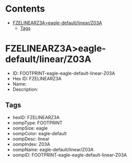 



Contents
========

* [FZELINEARZ3A>eagle-default/linear/Z03A](#fzelinearz3aeagle-defaultlinearz03a)
	* [Tags](#tags)

# FZELINEARZ3A>eagle-default/linear/Z03A

- ID: FOOTPRINT-eagle-eagle-default-linear-Z03A
- Hex ID: FZELINEARZ3A
- Name: 
- Description: 

## Tags

- hexID: FZELINEARZ3A
- oompType: FOOTPRINT
- oompSize: eagle
- oompColor: eagle-default
- oompDesc: linear
- oompIndex: Z03A
- oompName: eagle-default/linear/Z03A
- oompID: FOOTPRINT-eagle-eagle-default-linear-Z03A
